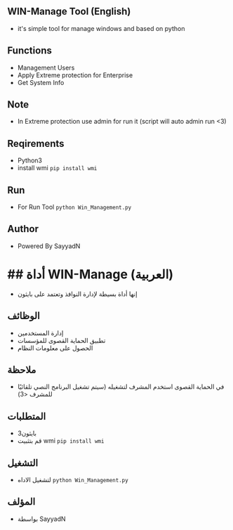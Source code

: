 ## WIN-Manage Tool (English)
- it's  simple tool for manage windows and based on python

## Functions
- Management Users
- Apply Extreme protection for Enterprise
- Get System Info

## Note
- In Extreme protection use admin for run it (script will auto admin run <3)

## Reqirements
- Python3
- install wmi
  ``` pip install wmi ```
## Run
- For Run Tool
  ``` python Win_Management.py ```
## Author
- Powered By SayyadN

# ## أداة WIN-Manage (العربية)
- إنها أداة بسيطة لإدارة النوافذ وتعتمد على بايثون

## الوظائف
- إدارة المستخدمين
- تطبيق الحماية القصوى للمؤسسات
- الحصول على معلومات النظام

## ملاحظة
- في الحماية القصوى استخدم المشرف لتشغيله (سيتم تشغيل البرنامج النصي تلقائيًا للمشرف <3)

## المتطلبات
- بايثون3
- قم بتثبيت wmi
  ``` pip install wmi ```

## التشغيل
- لتشغيل اﻻداه   ``` python Win_Management.py ```

## المؤلف
- بواسطة SayyadN

